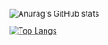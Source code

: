 ![Anurag's GitHub stats](https://github-readme-stats.vercel.app/api?username=LHETHA&show_icons=true&theme=radical)


[![Top Langs](https://github-readme-stats.vercel+.app/api/top-langs/?username=LHETHA)](https://github.com/anuraghazra/github-readme-stats)


<!-- - 👋 Hi, I’m @LHETHA.
- 👀 I’m interested in IT, Cybersecurity, more IT, & some languages.
- 🌱 I’m currently learning everything.
- 💞️ I’m looking to collaborate on the Internet.
- 📫 How to reach me - you don't.
- ⚡ Fun fact: Life is fun once you upgrade it.


LHETHA/LHETHA is a ✨ special ✨ repository because its `README.md` (this file) appears on your GitHub profile.
You can click the Preview link to take a look at your changes.
--->
